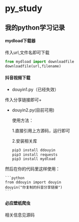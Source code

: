 # py_study

## 我的python学习记录
#### mydload下载器

传入url,文件名即可下载

```python
from mydload import downloadfile
downloadfile(url,filename)
```

#### 抖音视频下载

+ douyin1.py（已经失效）

传入分享链接即可+

+ douyin2.py(目前可用)

    使用方法：

    1.直接引用上方源码，运行即可

    2.安装相关库

    ```python
    pip3 install ddouyin
    pip3 install requests
	pip3 install mydload
    ```

然后在你的代码里这样使用：
    
    ```python
    from ddouyin import douyin
	douyin("你复制的抖音分享链接")
    ```
    
    

#### 必应壁纸爬虫

相关信息见源码